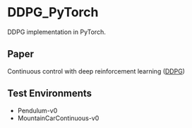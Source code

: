# DDPG_PyTorch
DDPG implementation in PyTorch.

## Paper
Continuous control with deep reinforcement learning ([DDPG](https://arxiv.org/abs/1509.02971))

## Test Environments
- Pendulum-v0
- MountainCarContinuous-v0
